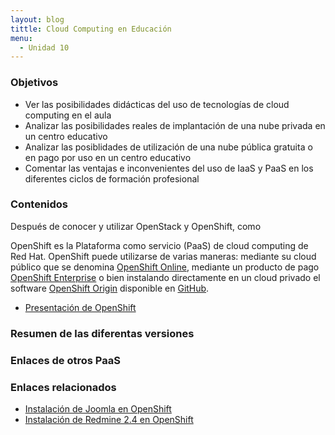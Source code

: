 ```yaml
---
layout: blog
tittle: Cloud Computing en Educación
menu:
  - Unidad 10
---
```


### Objetivos

* Ver las posibilidades didácticas del uso de tecnologías de cloud computing en
  el aula
* Analizar las posibilidades reales de implantación de una nube privada en un
  centro educativo
* Analizar las posiblidades de utilización de una nube pública gratuita o en
  pago por uso en un centro educativo
* Comentar las ventajas e inconvenientes del uso de IaaS y PaaS en los
  diferentes ciclos de formación profesional

### Contenidos

Después de conocer y utilizar OpenStack y OpenShift, como 

OpenShift es la Plataforma como servicio (PaaS) de cloud computing de Red
Hat. OpenShift puede utilizarse de varias maneras: mediante su cloud público que
se denomina [OpenShift Online](https://www.openshift.com/), mediante un producto
de pago [OpenShift Enterprise](https://www.openshift.com/products/enterprise) o
bien instalando directamente en un cloud privado el software [OpenShift
Origin](http://openshift.github.io/) disponible en
[GitHub](https://github.com/openshift).

* [Presentación de OpenShift](presentacion_openshift.html)


### Resumen de las diferentas versiones


### Enlaces de otros PaaS


### Enlaces relacionados

* [Instalación de Joomla en OpenShift](http://albertomolina.wordpress.com/2012/12/26/instalacion-de-joomla-en-openshift/)
* [Instalación de Redmine 2.4 en OpenShift](http://www.systerminal.com/2014/03/11/instalacion-de-redmine-2-4-en-openshift/)

